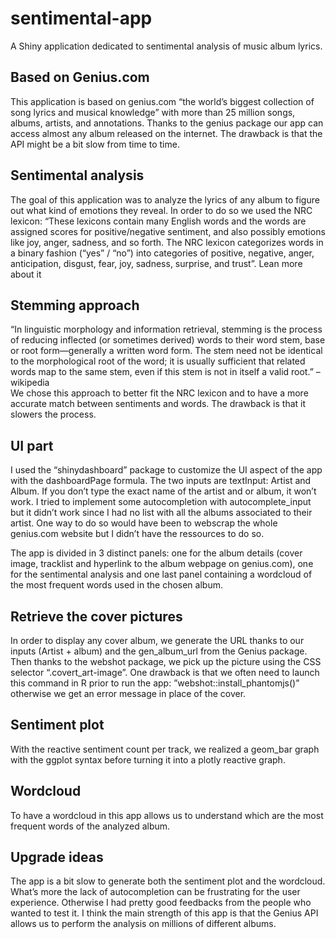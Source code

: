 # sentimental-app
A Shiny application dedicated to sentimental analysis of music album lyrics.

## Based on Genius.com

This application is based on genius.com “the world’s biggest collection of song lyrics and musical knowledge” with more than 25 million songs, albums, artists, and annotations. Thanks to the genius package our app can access almost any album released on the internet. The drawback is that the API might be a bit slow from time to time.


## Sentimental analysis

The goal of this application was to analyze the lyrics of any album to figure out what kind of emotions they reveal. In order to do so we used the NRC lexicon: “These lexicons contain many English words and the words are assigned scores for positive/negative sentiment, and also possibly emotions like joy, anger, sadness, and so forth. The NRC lexicon categorizes words in a binary fashion (“yes” / “no”) into categories of positive, negative, anger, anticipation, disgust, fear, joy, sadness, surprise, and trust”. Lean more about it 


## Stemming approach

“In linguistic morphology and information retrieval, stemming is the process of reducing inflected (or sometimes derived) words to their word stem, base or root form—generally a written word form. The stem need not be identical to the morphological root of the word; it is usually sufficient that related words map to the same stem, even if this stem is not in itself a valid root.”
 – wikipedia  
We chose this approach to better fit the NRC lexicon and to have a more accurate match between sentiments and words. The drawback is that it slowers the process. 	

 
## UI part

I used the “shinydashboard” package to customize the UI aspect of the app with the dashboardPage formula. 
The two inputs are textInput: Artist and Album. If you don’t type the exact name of the artist and or album, it won’t work. I tried to implement some autocompletion with autocomplete_input but it didn’t work since I had no list with all the albums associated to their artist. One way to do so would have been to webscrap the whole genius.com website but I didn’t have the ressources to do so. 

The app is divided in 3 distinct panels: one for the album details (cover image, tracklist and hyperlink to the album webpage on genius.com), one for the sentimental analysis and one last panel containing a wordcloud of the most frequent words used in the chosen album. 

 
## Retrieve the cover pictures
In order to display any cover album, we generate the URL thanks to our inputs (Artist + album) and the gen_album_url from the Genius package. Then thanks to the webshot package, we pick up the picture using the CSS selector “.covert_art-image”. 
One drawback is that we often need to launch this command in R prior to run the app: ”webshot::install_phantomjs()” otherwise we get an error message in place of the cover.

 
## Sentiment plot

With the reactive sentiment count per track, we realized a geom_bar graph with the ggplot syntax before turning it into a plotly reactive graph.


## Wordcloud

To have a wordcloud in this app allows us to understand which are the most frequent words of the analyzed album. 


## Upgrade ideas

The app is a bit slow to generate both the sentiment plot and the wordcloud. What’s more the lack of autocompletion can be  frustrating for the user experience. Otherwise I had pretty good feedbacks from the people who wanted to test it. I think the main strength of this app is that the Genius API allows us to perform the analysis on millions of different albums. 
